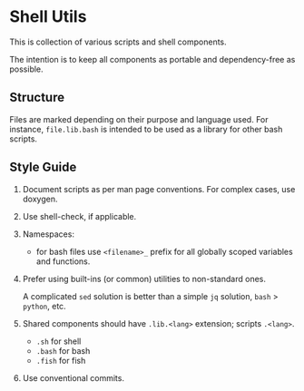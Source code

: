 # Shell Utils

This is collection of various scripts and shell components.

The intention is to keep all components as portable and dependency-free as possible.

## Structure

Files are marked depending on their purpose and language used.
For instance, `file.lib.bash` is intended to be used as a library for other
bash scripts.

## Style Guide

1. Document scripts as per man page conventions. For complex cases, use doxygen.
2. Use shell-check, if applicable.
3. Namespaces:
    - for bash files use `<filename>_` prefix for all globally scoped
    variables and functions.
4. Prefer using built-ins (or common) utilities to non-standard ones.

    A complicated `sed` solution is better than a simple `jq` solution,
    `bash` > `python`, etc.
5. Shared components should have `.lib.<lang>` extension; scripts `.<lang>`.
    - `.sh` for shell
    - `.bash` for bash
    - `.fish` for fish
6. Use conventional commits.
